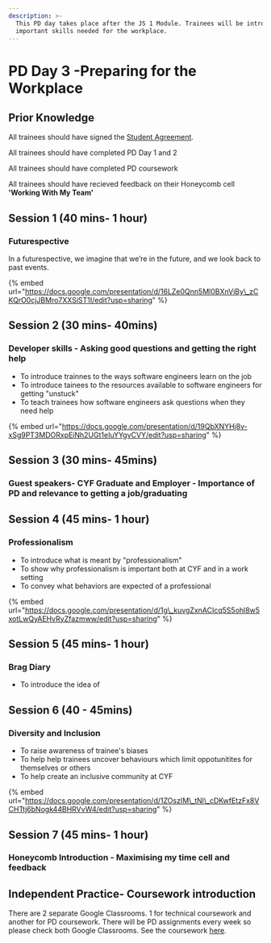 ```yaml
---
description: >-
  This PD day takes place after the JS 1 Module. Trainees will be introduced to
  important skills needed for the workplace.
---
```


# PD Day 3 -Preparing for the Workplace

## Prior Knowledge 

All trainees should have signed the [Student Agreement](https://docs.codeyourfuture.io/organisation/agreements-and-rules/student-agreement). 

All trainees should have completed PD Day 1 and 2

All trainees should have completed PD coursework 

All trainees should have recieved feedback on their Honeycomb cell **'Working With My Team'** 

## Session 1 \(40 mins- 1 hour\)

### Futurespective

In a futurespective, we imagine that we’re in the future, and we look back to past events.

{% embed url="https://docs.google.com/presentation/d/16LZe0Qnn5Ml0BXnViBy\_zCKQrO0cjJBMro7XXSiST1I/edit?usp=sharing" %}



## Session 2 \(30 mins- 40mins\)

### Developer skills - Asking good questions and getting the right help

* To introduce trainnes to the ways software engineers learn on the job
* To introduce tainees to the resources available to software engineers for getting "unstuck"
* To teach trainees how software engineers ask questions when they need help



{% embed url="https://docs.google.com/presentation/d/19QbXNYHj8v-xSg9PT3MDORxpEiNh2UGt1eIuYYgvCVY/edit?usp=sharing" %}





## Session 3 \(30 mins- 45mins\)

### Guest speakers- CYF Graduate and Employer - Importance of PD and relevance to getting a job/graduating





## Session 4 \(45 mins- 1 hour\)

### Professionalism

* To introduce what is meant by "professionalism"
* To show why professionalism is important both at CYF and in a work setting
* To convey what behaviors are expected of a professional

{% embed url="https://docs.google.com/presentation/d/1g\_kuvgZxnACIcq5S5ohl8w5xotLwQyAEHvRyZfazmww/edit?usp=sharing" %}



## Session 5 \(45 mins- 1 hour\)

### Brag Diary

* To introduce the idea of 





## Session 6 \(40 - 45mins\)

### Diversity and Inclusion 

* To raise awareness of trainee's biases 
* To help help trainees uncover behaviours which limit oppotunitites for themselves or others
* To help create an inclusive community at CYF 

{% embed url="https://docs.google.com/presentation/d/1ZOszIM\_tNl\_cDKwfEtzFx8VCHTtj6bNogk44BHRVvW4/edit?usp=sharing" %}



## Session 7 \(45 mins- 1 hour\)

### Honeycomb Introduction - Maximising my time cell and feedback









## Independent Practice- Coursework introduction 

There are 2 separate Google Classrooms. 1 for technical coursework and another for PD coursework. There will be PD assignments every week so please check both Google Classrooms. See the coursework [here](https://personaldevelopment.codeyourfuture.io/sessions/js-1-pd-day-3/untitled). 

